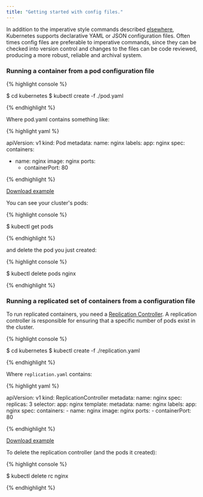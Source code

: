 ```yaml
---
title: "Getting started with config files."
---
```

In addition to the imperative style commands described [elsewhere](simple-nginx), Kubernetes
supports declarative YAML or JSON configuration files.  Often times config files are preferable
to imperative commands, since they can be checked into version control and changes to the files
can be code reviewed, producing a more robust, reliable and archival system.

### Running a container from a pod configuration file

{% highlight console %}

$ cd kubernetes
$ kubectl create -f ./pod.yaml

{% endhighlight %}

Where pod.yaml contains something like:

<!-- BEGIN MUNGE: EXAMPLE pod.yaml -->

{% highlight yaml %}

apiVersion: v1
kind: Pod
metadata:
  name: nginx
  labels:
    app: nginx
spec:
  containers:
  - name: nginx
    image: nginx
    ports:
    - containerPort: 80

{% endhighlight %}

[Download example](pod.yaml)
<!-- END MUNGE: EXAMPLE pod.yaml -->

You can see your cluster's pods:

{% highlight console %}

$ kubectl get pods

{% endhighlight %}

and delete the pod you just created:

{% highlight console %}

$ kubectl delete pods nginx

{% endhighlight %}

### Running a replicated set of containers from a configuration file

To run replicated containers, you need a [Replication Controller](replication-controller).
A replication controller is responsible for ensuring that a specific number of pods exist in the
cluster.

{% highlight console %}

$ cd kubernetes
$ kubectl create -f ./replication.yaml

{% endhighlight %}

Where `replication.yaml` contains:

<!-- BEGIN MUNGE: EXAMPLE replication.yaml -->

{% highlight yaml %}

apiVersion: v1
kind: ReplicationController
metadata:
  name: nginx
spec:
  replicas: 3
  selector:
    app: nginx
  template:
    metadata:
      name: nginx
      labels:
        app: nginx
    spec:
      containers:
      - name: nginx
        image: nginx
        ports:
        - containerPort: 80

{% endhighlight %}

[Download example](replication.yaml)
<!-- END MUNGE: EXAMPLE replication.yaml -->

To delete the replication controller (and the pods it created):

{% highlight console %}

$ kubectl delete rc nginx

{% endhighlight %}



